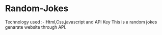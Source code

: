 # Random-Jokes
Technology used :- Html,Css,javascript and API Key
This is a random jokes genarate website through API.
